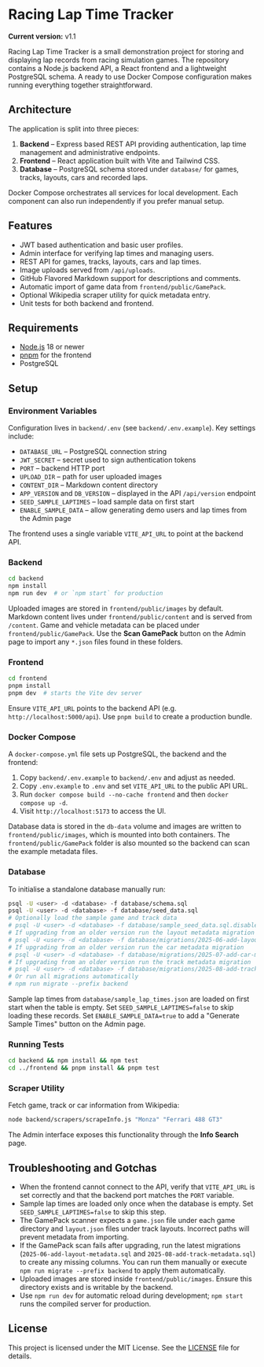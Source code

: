 # Racing Lap Time Tracker

**Current version:** v1.1

Racing Lap Time Tracker is a small demonstration project for storing and
displaying lap records from racing simulation games. The repository contains a
Node.js backend API, a React frontend and a lightweight PostgreSQL schema. A
ready to use Docker Compose configuration makes running everything together
straightforward.

## Architecture

The application is split into three pieces:

1. **Backend** – Express based REST API providing authentication, lap time
   management and administrative endpoints.
2. **Frontend** – React application built with Vite and Tailwind CSS.
3. **Database** – PostgreSQL schema stored under `database/` for games, tracks,
   layouts, cars and recorded laps.

Docker Compose orchestrates all services for local development. Each component
can also run independently if you prefer manual setup.

## Features

* JWT based authentication and basic user profiles.
* Admin interface for verifying lap times and managing users.
* REST API for games, tracks, layouts, cars and lap times.
* Image uploads served from `/api/uploads`.
* GitHub Flavored Markdown support for descriptions and comments.
* Automatic import of game data from `frontend/public/GamePack`.
* Optional Wikipedia scraper utility for quick metadata entry.
* Unit tests for both backend and frontend.

## Requirements

- [Node.js](https://nodejs.org/) 18 or newer
- [pnpm](https://pnpm.io/) for the frontend
- PostgreSQL

## Setup

### Environment Variables

Configuration lives in `backend/.env` (see `backend/.env.example`). Key settings
include:

* `DATABASE_URL` – PostgreSQL connection string
* `JWT_SECRET` – secret used to sign authentication tokens
* `PORT` – backend HTTP port
* `UPLOAD_DIR` – path for user uploaded images
* `CONTENT_DIR` – Markdown content directory
* `APP_VERSION` and `DB_VERSION` – displayed in the API `/api/version` endpoint
* `SEED_SAMPLE_LAPTIMES` – load sample data on first start
* `ENABLE_SAMPLE_DATA` – allow generating demo users and lap times from the Admin page

The frontend uses a single variable `VITE_API_URL` to point at the backend API.

### Backend

```bash
cd backend
npm install
npm run dev  # or `npm start` for production
```

Uploaded images are stored in `frontend/public/images` by default. Markdown
content lives under `frontend/public/content` and is served from `/content`.
Game and vehicle metadata can be placed under `frontend/public/GamePack`. Use
the **Scan GamePack** button on the Admin page to import any `*.json` files
found in these folders.

### Frontend

```bash
cd frontend
pnpm install
pnpm dev  # starts the Vite dev server
```

Ensure `VITE_API_URL` points to the backend API (e.g. `http://localhost:5000/api`).
Use `pnpm build` to create a production bundle.

### Docker Compose

A `docker-compose.yml` file sets up PostgreSQL, the backend and the frontend:

1. Copy `backend/.env.example` to `backend/.env` and adjust as needed.
2. Copy `.env.example` to `.env` and set `VITE_API_URL` to the public API URL.
3. Run `docker compose build --no-cache frontend` and then `docker compose up -d`.
4. Visit `http://localhost:5173` to access the UI.

Database data is stored in the `db-data` volume and images are written to
`frontend/public/images`, which is mounted into both containers. The
`frontend/public/GamePack` folder is also mounted so the backend can scan the
example metadata files.

### Database

To initialise a standalone database manually run:

```bash
psql -U <user> -d <database> -f database/schema.sql
psql -U <user> -d <database> -f database/seed_data.sql
# Optionally load the sample game and track data
# psql -U <user> -d <database> -f database/sample_seed_data.sql.disabled
# If upgrading from an older version run the layout metadata migration
# psql -U <user> -d <database> -f database/migrations/2025-06-add-layout-metadata.sql
# If upgrading from an older version run the car metadata migration
# psql -U <user> -d <database> -f database/migrations/2025-07-add-car-metadata.sql
# If upgrading from an older version run the track metadata migration
# psql -U <user> -d <database> -f database/migrations/2025-08-add-track-metadata.sql
# Or run all migrations automatically
# npm run migrate --prefix backend
```

Sample lap times from `database/sample_lap_times.json` are loaded on first start
when the table is empty. Set `SEED_SAMPLE_LAPTIMES=false` to skip loading these records.
Set `ENABLE_SAMPLE_DATA=true` to add a "Generate Sample Times" button on the Admin page.

### Running Tests

```bash
cd backend && npm install && npm test
cd ../frontend && pnpm install && pnpm test
```

### Scraper Utility

Fetch game, track or car information from Wikipedia:

```bash
node backend/scrapers/scrapeInfo.js "Monza" "Ferrari 488 GT3"
```


The Admin interface exposes this functionality through the **Info Search** page.

## Troubleshooting and Gotchas

- When the frontend cannot connect to the API, verify that `VITE_API_URL` is set
  correctly and that the backend port matches the `PORT` variable.
- Sample lap times are loaded only once when the database is empty. Set
  `SEED_SAMPLE_LAPTIMES=false` to skip this step.
- The GamePack scanner expects a `game.json` file under each game directory and
  `layout.json` files under track layouts. Incorrect paths will prevent metadata
  from importing.
- If the GamePack scan fails after upgrading, run the latest migrations
  (`2025-06-add-layout-metadata.sql` and `2025-08-add-track-metadata.sql`) to
  create any missing columns. You can run them manually or execute
  `npm run migrate --prefix backend` to apply them automatically.
- Uploaded images are stored inside `frontend/public/images`. Ensure this
  directory exists and is writable by the backend.
- Use `npm run dev` for automatic reload during development; `npm start` runs the
  compiled server for production.

## License

This project is licensed under the MIT License. See the [LICENSE](LICENSE) file
for details.

